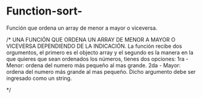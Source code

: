 # Function-sort-
Función que ordena un array de menor a mayor o viceversa.

/*
UNA FUNCIÓN QUE ORDENA UN ARRAY DE MENOR A MAYOR O VICEVERSA DEPENDIENDO DE LA 
INDICACIÓN.
La función recibe dos orgumentos, el primero es el objecto array y el segundo
es la manera en la que quieres que sean ordenados los números, tienes dos 
opciones:
1ra - Menor: ordena del numero más pequeño al mas grande.
2da - Mayor: ordena del numero más grande al mas pequeño.
Dicho argumento debe ser ingresado como un string.

*/

